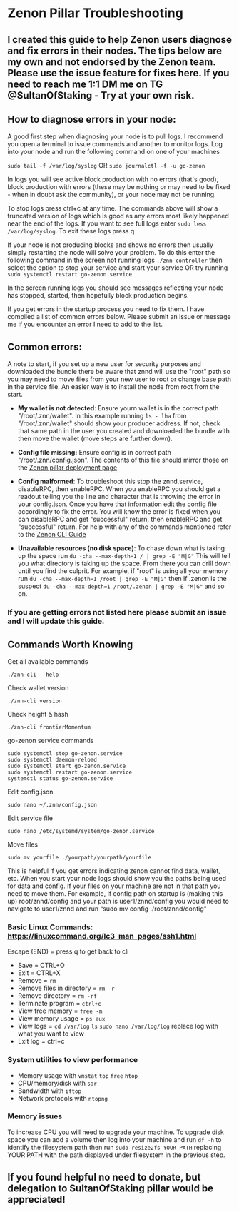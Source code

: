 # Zenon Pillar Troubleshooting

## I created this guide to help Zenon users diagnose and fix errors in their nodes. The tips below are my own and not endorsed by the Zenon team. Please use the issue feature for fixes here. If you need to reach me 1:1 DM me on TG @SultanOfStaking - Try at your own risk.

## How to diagnose errors in your node:

A good first step when diagnosing your node is to pull logs. I recommend you open a terminal to issue commands and another to monitor logs. Log into your node and run the following command on one of your machines

`sudo tail -f /var/log/syslog` OR `sudo journalctl -f -u go-zenon`

In logs you will see active block production with no errors (that's good), block production with errors (these may be nothing or may need to be fixed - when in doubt ask the community), or your node may not be running. 

To stop logs press ctrl+c at any time. The commands above will show a truncated version of logs which is good as any errors most likely happened near the end of the logs. If you want to see full logs enter `sudo less /var/log/syslog`. To exit these logs press q

If your node is not producing blocks and shows no errors then usually simply restarting the node will solve your problem. To do this enter the following command in the screen not running logs `./znn-controller` then select the option to stop your service and start your service OR try running `sudo systemctl restart go-zenon.service`

In the screen running logs you should see messages reflecting your node has stopped, started, then hopefully block production begins.

If you get errors in the startup process you need to fix them. I have compiled a list of common errors below. Please submit an issue or message me if you encounter an error I need to add to the list.

## Common errors:
A note to start, if you set up a new user for security purposes and downloaded the bundle there be aware that znnd will use the "root" path so you may need to move files from your new user to root or change base path in the service file. An easier way is to install the node from root from the start.

- **My wallet is not detected**: Ensure yourn wallet is in the correct path "/root/.znn/wallet". In this example running `ls - lha` from "/root/.znn/wallet" should show your producer address. If not, check that same path in the user you created and downloaded the bundle with then move the wallet (move steps are further down). 

- **Config file missing:** Ensure config is in correct path "/root/.znn/config.json". The contents of this file should mirror those on the [Zenon pillar deployment page](https://testnet.znn.space/#!deploy.md)

- **Config malformed**: To troubleshoot this stop the znnd.service, disableRPC, then enableRPC. When you enableRPC you should get a readout telling you the line and character that is throwing the error in your config.json. Once you have that information edit the config file accordingly to fix the error. You will know the error is fixed when you can disableRPC and get "successful" return, then enableRPC and get "successful" return. For help with any of the commands mentioned refer to the [Zenon CLI Guide](https://testnet.znn.space/#!cli.md)

- **Unavailable resources (no disk space)**: To chase down what is taking up the space run `du -cha --max-depth=1 / | grep -E "M|G"` This will tell you what directory is taking up the space. From there you can drill down until you find the culprit. For example, if "root" is using all your memory run `du -cha --max-depth=1 /root | grep -E "M|G"` then if .zenon is the suspect `du -cha --max-depth=1 /root/.zenon | grep -E "M|G"` and so on. 

### If you are getting errors not listed here please submit an issue and I will update this guide.

## Commands Worth Knowing

Get all available commands

`./znn-cli --help`

Check wallet version

`./znn-cli version`

Check height & hash

`./znn-cli frontierMomentum`

go-zenon service commands

```
sudo systemctl stop go-zenon.service
sudo systemctl daemon-reload
sudo systemctl start go-zenon.service
sudo systemctl restart go-zenon.service
systemctl status go-zenon.service
```

Edit config.json

`sudo nano ~/.znn/config.json`

Edit service file

`sudo nano /etc/systemd/system/go-zenon.service`

Move files

`sudo mv yourfile ./yourpath/yourpath/yourfile` 

This is helpful if you get errors indicating zenon cannot find data, wallet, etc. When you start your node logs should show you the paths being used for data and config. If your files on your machine are not in that path you need to move them. For example, if config path on startup is (making this up) root/znnd/config and your path is user1/znnd/config you would need to navigate to user1/znnd and run “sudo mv config ./root/znnd/config"

### Basic Linux Commands: https://linuxcommand.org/lc3_man_pages/ssh1.html 
Escape (END) = press q to get back to cli
- Save = CTRL+O
- Exit = CTRL+X
- Remove = `rm`
- Remove files in directory = `rm -r`
- Remove directory = `rm -rf`
- Terminate program = `ctrl+c`
- View free memory = `free -m`
- View memory usage = `ps aux`
- View logs = 
`cd /var/log`
`ls`
`sudo nano /var/log/log` replace log with what you want to view
- Exit log = ctrl+c

### System utilities to view performance
- Memory usage with `vmstat` `top` `free` `htop`
- CPU/memory/disk with `sar`
- Bandwidth with `iftop`
- Network protocols with `ntopng`

### Memory issues
To increase CPU you will need to upgrade your machine. To upgrade disk space you can add a volume then log into your machine and run `df -h` to identify the filesystem path then run `sudo resize2fs YOUR PATH` replacing YOUR PATH with the path displayed under filesystem in the previous step. 

## If you found helpful no need to donate, but delegation to SultanOfStaking pillar would be appreciated!
